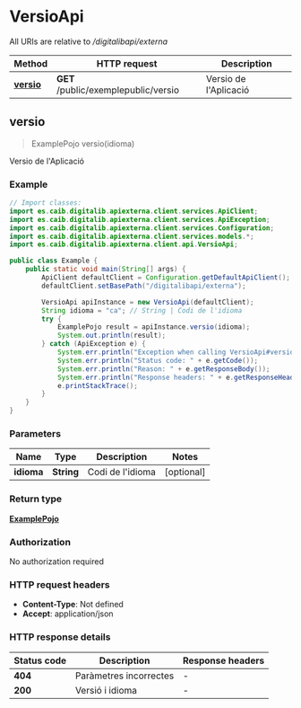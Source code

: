 # VersioApi

All URIs are relative to */digitalibapi/externa*

| Method | HTTP request | Description |
|------------- | ------------- | -------------|
| [**versio**](VersioApi.md#versio) | **GET** /public/exemplepublic/versio | Versio de l&#39;Aplicació |



## versio

> ExamplePojo versio(idioma)

Versio de l&#39;Aplicació

### Example

```java
// Import classes:
import es.caib.digitalib.apiexterna.client.services.ApiClient;
import es.caib.digitalib.apiexterna.client.services.ApiException;
import es.caib.digitalib.apiexterna.client.services.Configuration;
import es.caib.digitalib.apiexterna.client.services.models.*;
import es.caib.digitalib.apiexterna.client.api.VersioApi;

public class Example {
    public static void main(String[] args) {
        ApiClient defaultClient = Configuration.getDefaultApiClient();
        defaultClient.setBasePath("/digitalibapi/externa");

        VersioApi apiInstance = new VersioApi(defaultClient);
        String idioma = "ca"; // String | Codi de l'idioma
        try {
            ExamplePojo result = apiInstance.versio(idioma);
            System.out.println(result);
        } catch (ApiException e) {
            System.err.println("Exception when calling VersioApi#versio");
            System.err.println("Status code: " + e.getCode());
            System.err.println("Reason: " + e.getResponseBody());
            System.err.println("Response headers: " + e.getResponseHeaders());
            e.printStackTrace();
        }
    }
}
```

### Parameters


| Name | Type | Description  | Notes |
|------------- | ------------- | ------------- | -------------|
| **idioma** | **String**| Codi de l&#39;idioma | [optional] |

### Return type

[**ExamplePojo**](ExamplePojo.md)

### Authorization

No authorization required

### HTTP request headers

- **Content-Type**: Not defined
- **Accept**: application/json


### HTTP response details
| Status code | Description | Response headers |
|-------------|-------------|------------------|
| **404** | Paràmetres incorrectes |  -  |
| **200** | Versió i idioma |  -  |

